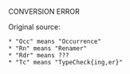 CONVERSION ERROR

Original source:

```trac
* "Occ" means "Occurrence"
* "Rn" means "Renamer"
* "Rdr" means ???
* "Tc" means "TypeCheck{ing,er}"
```
